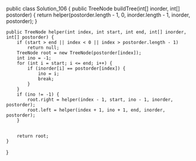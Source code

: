 public class Solution_106 {
    public TreeNode buildTree(int[] inorder, int[] postorder) {
        return helper(postorder.length - 1, 0, inorder.length - 1, inorder, postorder);
    }

    public TreeNode helper(int index, int start, int end, int[] inorder, int[] postorder) {
        if (start > end || index < 0 || index > postorder.length - 1)
            return null;
        TreeNode root = new TreeNode(postorder[index]);
        int ino = -1;
        for (int i = start; i <= end; i++) {
            if (inorder[i] == postorder[index]) {
                ino = i;
                break;
            }
        }
        if (ino != -1) {
            root.right = helper(index - 1, start, ino - 1, inorder, postorder);
            root.left = helper(index + 1, ino + 1, end, inorder, postorder);
        }


        return root;
    }

}
